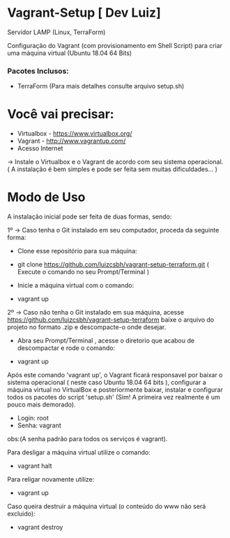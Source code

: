 Vagrant-Setup [ Dev Luiz]
===========

Servidor LAMP (Linux, TerraForm)

Configuração do Vagrant (com provisionamento em Shell Script) para criar uma máquina virtual (Ubuntu 18.04 64 Bits) 

### Pacotes Inclusos:

- TerraForm
(Para mais detalhes consulte arquivo setup.sh)


Você vai precisar: 
==============

- Virtualbox - https://www.virtualbox.org/
- Vagrant - http://www.vagrantup.com/
- Acesso Internet


-> Instale o Virtualbox e o Vagrant de acordo com seu sistema operacional. ( A instalação é bem simples e pode ser feita sem muitas dificuldades... )


Modo de Uso
===========

A instalação inicial pode ser feita de duas formas, sendo:

1º -> Caso tenha o Git instalado em seu computador, proceda da seguinte forma:

* Clone esse repositório para sua máquina:

- git clone https://github.com/luizcsbh/vagrant-setup-terraform.git ( Execute o comando no seu Prompt/Terminal )

* Inicie a máquina virtual com o comando:

- vagrant up 

2º -> Caso não tenha o Git instalado em sua máquina, acesse https://github.com/luizcsbh/vagrant-setup-terraform baixe o arquivo do projeto no formato .zip e descompacte-o onde desejar.

* Abra seu Prompt/Terminal , acesse o diretorio que acabou de descompactar e rode o comando:

- vagrant up

Após este comando 'vagrant up', o Vagrant ficará responsavel por baixar o sistema operacional ( neste caso Ubuntu 18.04 64 bits ), configurar a máquina virtual no VirtualBox e posteriormente baixar, instalar e configurar todos os pacotes do script 'setup.sh' (Sim! A primeira vez realmente é um pouco mais demorado).

- Login: root
- Senha: vagrant

obs:(A senha padrão para todos os serviços é vagrant).

Para desligar a máquina virtual utilize o comando:

- vagrant halt

Para religar novamente utilize:

- vagrant up

Caso queira destruir a máquina virtual (o conteúdo do www não será excluido):

- vagrant destroy
